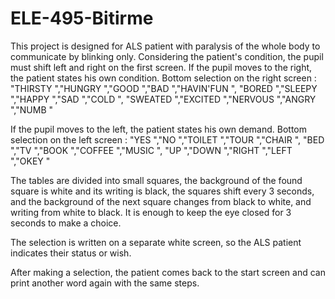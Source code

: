 # ELE-495-Bitirme

This project is designed for ALS patient with paralysis of the whole body to communicate by blinking only.
Considering the patient's condition, the pupil must shift left and right on the first screen. If the pupil moves to the right, the patient states his own condition.
Bottom selection on the right screen :
"THIRSTY ","HUNGRY ","GOOD ","BAD ","HAVIN'FUN ",
"BORED ","SLEEPY ","HAPPY ","SAD ","COLD ",
"SWEATED ","EXCITED ","NERVOUS ","ANGRY ","NUMB "


If the pupil moves to the left, the patient states his own demand.
Bottom selection on the left screen :
"YES ","NO ","TOILET ","TOUR ","CHAIR ",
"BED ","TV ","BOOK ","COFFEE ","MUSIC ",
"UP ","DOWN ","RIGHT ","LEFT ","OKEY "

The tables are divided into small squares, the background of the found square is white and its writing is black, 
the squares shift every 3 seconds, and the background of the next square changes from black to white, and writing from white to black.
It is enough to keep the eye closed for 3 seconds to make a choice.

The selection is written on a separate white screen, so the ALS patient indicates their status or wish.

After making a selection, the patient comes back to the start screen and can print another word again with the same steps.
